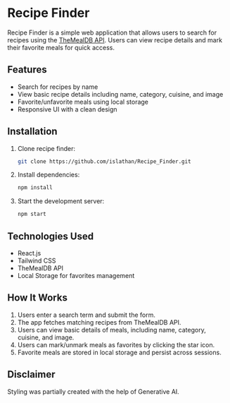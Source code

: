 # Recipe Finder

Recipe Finder is a simple web application that allows users to search for recipes using the [TheMealDB API](https://www.themealdb.com/). Users can view recipe details and mark their favorite meals for quick access.

## Features
- Search for recipes by name
- View basic recipe details including name, category, cuisine, and image
- Favorite/unfavorite meals using local storage
- Responsive UI with a clean design

## Installation

1. Clone recipe finder:
   ```sh 
   git clone https://github.com/islathan/Recipe_Finder.git
   ```

2. Install dependencies:
   ```sh
   npm install
   ```

3. Start the development server:
   ```sh
   npm start
   ```

## Technologies Used
- React.js
- Tailwind CSS
- TheMealDB API
- Local Storage for favorites management

## How It Works
1. Users enter a search term and submit the form.
2. The app fetches matching recipes from TheMealDB API.
3. Users can view basic details of meals, including name, category, cuisine, and image.
4. Users can mark/unmark meals as favorites by clicking the star icon.
5. Favorite meals are stored in local storage and persist across sessions.

## Disclaimer
Styling was partially created with the help of Generative AI.